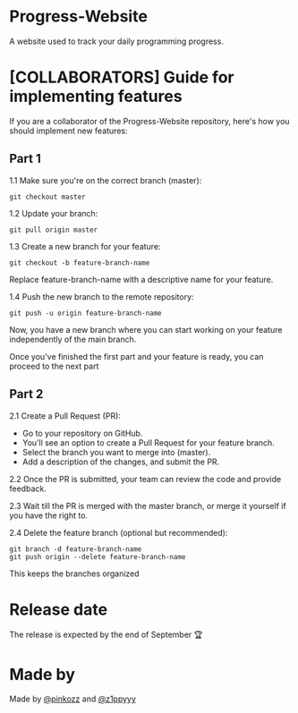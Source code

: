 # Progress-Website

A website used to track your daily programming progress.

# [COLLABORATORS] Guide for implementing features

If you are a collaborator of the Progress-Website repository, here's how you should implement new features:

## Part 1
1.1 Make sure you're on the correct branch (master):
  ```shell
  git checkout master
  ```

1.2 Update your branch:
  ```shell
  git pull origin master
  ```

1.3 Create a new branch for your feature:
  ```shell
  git checkout -b feature-branch-name
  ```
  Replace feature-branch-name with a descriptive name for your feature.

1.4 Push the new branch to the remote repository:
  ```shell
  git push -u origin feature-branch-name
  ```
  Now, you have a new branch where you can start working on your feature independently of the main branch.

Once you've finished the first part and your feature is ready, you can proceed to the next part

## Part 2
2.1 Create a Pull Request (PR):

* Go to your repository on GitHub.
* You’ll see an option to create a Pull Request for your feature branch.
* Select the branch you want to merge into (master).
* Add a description of the changes, and submit the PR.

2.2 Once the PR is submitted, your team can review the code and provide feedback.

2.3 Wait till the PR is merged with the master branch, or merge it yourself if you have the right to.

2.4 Delete the feature branch (optional but recommended):
  ```shell
  git branch -d feature-branch-name
  git push origin --delete feature-branch-name
  ```
  This keeps the branches organized

# Release date

The release is expected by the end of September 🏆

# Made by

Made by [@pinkozz](https://github.com/pinkozz) and [@z1ppyyy](https://github.com/z1ppyyy)